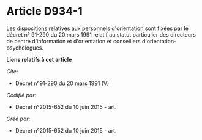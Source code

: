 # Article D934-1

Les dispositions relatives aux personnels d'orientation sont fixées par le décret n° 91-290 du 20 mars 1991 relatif au statut
particulier des directeurs de centre d'information et d'orientation et conseillers d'orientation-psychologues.

**Liens relatifs à cet article**

_Cite_:

  - Décret n°91-290 du 20 mars 1991 (V)

_Codifié par_:

  - Décret n°2015-652 du 10 juin 2015 - art.

_Créé par_:

  - Décret n°2015-652 du 10 juin 2015 - art.
